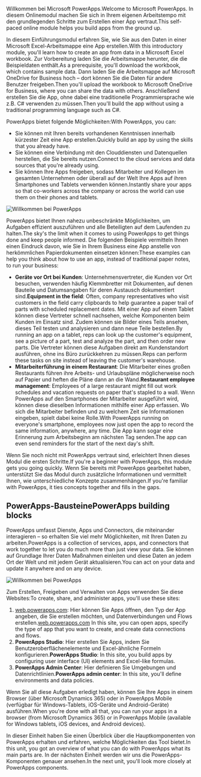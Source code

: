 <span data-ttu-id="7b1bb-101">Willkommen bei Microsoft PowerApps.</span><span class="sxs-lookup"><span data-stu-id="7b1bb-101">Welcome to Microsoft PowerApps.</span></span> <span data-ttu-id="7b1bb-102">In diesem Onlinemodul machen Sie sich in Ihrem eigenen Arbeitstempo mit den grundlegenden Schritte zum Erstellen einer App vertraut.</span><span class="sxs-lookup"><span data-stu-id="7b1bb-102">This self-paced online module helps you build apps from the ground up.</span></span>

<span data-ttu-id="7b1bb-103">In diesem Einführungsmodul erfahren Sie, wie Sie aus den Daten in einer Microsoft Excel-Arbeitsmappe eine App erstellen.</span><span class="sxs-lookup"><span data-stu-id="7b1bb-103">With this introductory module, you'll learn how to create an app from data in a Microsoft Excel workbook.</span></span> <span data-ttu-id="7b1bb-104">Zur Vorbereitung laden Sie die Arbeitsmappe herunter, die die Beispieldaten enthält.</span><span class="sxs-lookup"><span data-stu-id="7b1bb-104">As a prerequisite, you'll download the workbook, which contains sample data.</span></span> <span data-ttu-id="7b1bb-105">Dann laden Sie die Arbeitsmappe auf Microsoft OneDrive for Business hoch – dort können Sie die Daten für andere Benutzer freigeben.</span><span class="sxs-lookup"><span data-stu-id="7b1bb-105">Then you'll upload the workbook to Microsoft OneDrive for Business, where you can share the data with others.</span></span> <span data-ttu-id="7b1bb-106">Anschließend erstellen Sie die App, ohne dabei eine traditionelle Programmiersprache wie z.B. C# verwenden zu müssen.</span><span class="sxs-lookup"><span data-stu-id="7b1bb-106">Then you'll build the app without using a traditional programming language such as C#.</span></span>

<span data-ttu-id="7b1bb-107">PowerApps bietet folgende Möglichkeiten:</span><span class="sxs-lookup"><span data-stu-id="7b1bb-107">With PowerApps, you can:</span></span>

- <span data-ttu-id="7b1bb-108">Sie können mit Ihren bereits vorhandenen Kenntnissen innerhalb kürzester Zeit eine App erstellen.</span><span class="sxs-lookup"><span data-stu-id="7b1bb-108">Quickly build an app by using the skills that you already have.</span></span>
- <span data-ttu-id="7b1bb-109">Sie können eine Verbindung mit den Clouddiensten und Datenquellen herstellen, die Sie bereits nutzen.</span><span class="sxs-lookup"><span data-stu-id="7b1bb-109">Connect to the cloud services and data sources that you're already using.</span></span>
- <span data-ttu-id="7b1bb-110">Sie können Ihre Apps freigeben, sodass Mitarbeiter und Kollegen im gesamten Unternehmen oder überall auf der Welt Ihre Apps auf ihren Smartphones und Tablets verwenden können.</span><span class="sxs-lookup"><span data-stu-id="7b1bb-110">Instantly share your apps so that co-workers across the company or across the world can use them on their phones and tablets.</span></span>

![Willkommen bei PowerApps](../media/powerapps-mobile.png)

<span data-ttu-id="7b1bb-112">PowerApps bietet Ihnen nahezu unbeschränkte Möglichkeiten, um Aufgaben effizient auszuführen und alle Beteiligten auf dem Laufenden zu halten.</span><span class="sxs-lookup"><span data-stu-id="7b1bb-112">The sky's the limit when it comes to using PowerApps to get things done and keep people informed.</span></span> <span data-ttu-id="7b1bb-113">Die folgenden Beispiele vermitteln Ihnen einen Eindruck davon, wie Sie in Ihrem Business eine App anstelle von herkömmlichen Papierdokumenten einsetzen können:</span><span class="sxs-lookup"><span data-stu-id="7b1bb-113">These examples can help you think about how to use an app, instead of traditional paper notes, to run your business:</span></span>

- <span data-ttu-id="7b1bb-114">**Geräte vor Ort bei Kunden**: Unternehmensvertreter, die Kunden vor Ort besuchen, verwenden häufig Klemmbretter mit Dokumenten, auf denen Bauteile und Datumsangaben für deren Austausch dokumentiert sind.</span><span class="sxs-lookup"><span data-stu-id="7b1bb-114">**Equipment in the field**: Often, company representatives who visit customers in the field carry clipboards to help guarantee a paper trail of parts with scheduled replacement dates.</span></span> <span data-ttu-id="7b1bb-115">Mit einer App auf einem Tablet können diese Vertreter schnell nachsehen, welche Komponenten beim Kunden im Einsatz sind. Zudem können sie Bilder eines Teils ansehen, dieses Teil testen und analysieren und dann neue Teile bestellen.</span><span class="sxs-lookup"><span data-stu-id="7b1bb-115">By running an app on a tablet, reps can look up the customer's equipment, see a picture of a part, test and analyze the part, and then order new parts.</span></span> <span data-ttu-id="7b1bb-116">Die Vertreter können diese Aufgaben direkt am Kundenstandort ausführen, ohne ins Büro zurückkehren zu müssen.</span><span class="sxs-lookup"><span data-stu-id="7b1bb-116">Reps can perform these tasks on site instead of leaving the customer's warehouse.</span></span>
- <span data-ttu-id="7b1bb-117">**Mitarbeiterführung in einem Restaurant**: Die Mitarbeiter eines großen Restaurants führen ihre Arbeits- und Urlaubspläne möglicherweise noch auf Papier und heften die Pläne dann an die Wand.</span><span class="sxs-lookup"><span data-stu-id="7b1bb-117">**Restaurant employee management**: Employees of a large restaurant might fill out work schedules and vacation requests on paper that's stapled to a wall.</span></span> <span data-ttu-id="7b1bb-118">Wenn PowerApps auf den Smartphones der Mitarbeiter ausgeführt wird, können diese dieselben Informationen mithilfe einer App erfassen. Wo sich die Mitarbeiter befinden und zu welchem Zeit sie Informationen eingeben, spielt dabei keine Rolle.</span><span class="sxs-lookup"><span data-stu-id="7b1bb-118">With PowerApps running on everyone's smartphone, employees now just open the app to record the same information, anywhere, any time.</span></span> <span data-ttu-id="7b1bb-119">Die App kann sogar eine Erinnerung zum Arbeitsbeginn am nächsten Tag senden.</span><span class="sxs-lookup"><span data-stu-id="7b1bb-119">The app can even send reminders for the start of the next day's shift.</span></span>

<span data-ttu-id="7b1bb-120">Wenn Sie noch nicht mit PowerApps vertraut sind, erleichtert Ihnen dieses Modul die ersten Schritte.</span><span class="sxs-lookup"><span data-stu-id="7b1bb-120">If you're a beginner with PowerApps, this module gets you going quickly.</span></span> <span data-ttu-id="7b1bb-121">Wenn Sie bereits mit PowerApps gearbeitet haben, unterstützt Sie das Modul durch zusätzliche Informationen und vermittelt Ihnen, wie unterschiedliche Konzepte zusammenhängen.</span><span class="sxs-lookup"><span data-stu-id="7b1bb-121">If you're familiar with PowerApps, it ties concepts together and fills in the gaps.</span></span>

## <a name="powerapps-building-blocks"></a><span data-ttu-id="7b1bb-122">PowerApps-Bausteine</span><span class="sxs-lookup"><span data-stu-id="7b1bb-122">PowerApps building blocks</span></span>
<span data-ttu-id="7b1bb-123">PowerApps umfasst Dienste, Apps und Connectors, die miteinander interagieren – so erhalten Sie viel mehr Möglichkeiten, mit Ihren Daten zu arbeiten.</span><span class="sxs-lookup"><span data-stu-id="7b1bb-123">PowerApps is a collection of services, apps, and connectors that work together to let you do much more than just view your data.</span></span> <span data-ttu-id="7b1bb-124">Sie können auf Grundlage Ihrer Daten Maßnahmen einleiten und diese Daten an jedem Ort der Welt und mit jedem Gerät aktualisieren.</span><span class="sxs-lookup"><span data-stu-id="7b1bb-124">You can act on your data and update it anywhere and on any device.</span></span>

![Willkommen bei PowerApps](../media/powerapps-intro.gif)

<span data-ttu-id="7b1bb-126">Zum Erstellen, Freigeben und Verwalten von Apps verwenden Sie diese Websites:</span><span class="sxs-lookup"><span data-stu-id="7b1bb-126">To create, share, and administer apps, you'll use these sites:</span></span>

1. <span data-ttu-id="7b1bb-127">[web.powerapps.com](https://web.powerapps.com): Hier können Sie Apps öffnen, den Typ der App angeben, die Sie erstellen möchten, und Datenverbindungen und Flows erstellen.</span><span class="sxs-lookup"><span data-stu-id="7b1bb-127">[web.powerapps.com](https://web.powerapps.com) In this site, you can open apps, specify the type of app that you want to create, and create data connections and flows.</span></span>
1. <span data-ttu-id="7b1bb-128">**PowerApps Studio**: Hier erstellen Sie Apps, indem Sie Benutzeroberflächenelemente und Excel-ähnliche Formeln konfigurieren.</span><span class="sxs-lookup"><span data-stu-id="7b1bb-128">**PowerApps Studio**: In this site, you build apps by configuring user interface (UI) elements and Excel-like formulas.</span></span>
1. <span data-ttu-id="7b1bb-129">**PowerApps Admin Center**: Hier definieren Sie Umgebungen und Datenrichtlinien.</span><span class="sxs-lookup"><span data-stu-id="7b1bb-129">**PowerApps admin center**: In this site, you'll define environments and data policies.</span></span>

<span data-ttu-id="7b1bb-130">Wenn Sie all diese Aufgaben erledigt haben, können Sie Ihre Apps in einem Browser (über Microsoft Dynamics 365) oder in PowerApps Mobile (verfügbar für Windows-Tablets, iOS-Geräte und Android-Geräte) ausführen.</span><span class="sxs-lookup"><span data-stu-id="7b1bb-130">When you're done with all that, you can run your apps in a browser (from Microsoft Dynamics 365) or in PowerApps Mobile (available for Windows tablets, iOS devices, and Android devices).</span></span>

<span data-ttu-id="7b1bb-131">In dieser Einheit haben Sie einen Überblick über die Hauptkomponenten von PowerApps erhalten und erfahren, welche Möglichkeiten das Tool bietet.</span><span class="sxs-lookup"><span data-stu-id="7b1bb-131">In this unit, you got an overview of what you can do with PowerApps what its main parts are.</span></span> <span data-ttu-id="7b1bb-132">In der nächsten Einheit werden wir uns die PowerApps-Komponenten genauer ansehen.</span><span class="sxs-lookup"><span data-stu-id="7b1bb-132">In the next unit, you'll look more closely at PowerApps components.</span></span>